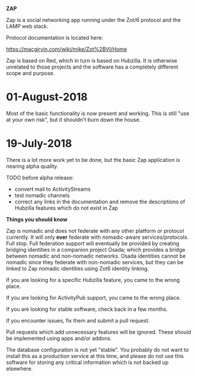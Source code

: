 **ZAP**

Zap is a social networking app running under the Zot/6 protocol and the LAMP web stack.

Protocol documentation is located here:

https://macgirvin.com/wiki/mike/Zot%2BVI/Home

Zap is based on Red, which in turn is based on Hubzilla. It is otherwise unrelated to those projects and the software has a completely different scope and purpose. 


01-August-2018
==============

Most of the basic functionality is now present and working. This is still "use at your own risk", but it shouldn't burn down the house. 


19-July-2018
============

There is a lot more work yet to be done, but the basic Zap application is nearing alpha quality.

TODO before alpha release:

* convert mail to ActivityStreams
* test nomadic channels
* correct any links in the documentation and remove the descriptions of Hubzilla features which do not exist in Zap






**Things you should know**

Zap is nomadic and does not federate with any other platform or protocol currently. It will only **ever** federate with nomadic-aware services/protocols. Full stop. Full federation support will eventually be provided by creating bridging identities in a companion project Osada; which provides a bridge between nomadic and non-nomadic networks. Osada identities cannot be nomadic since they federate with non-nomadic services, but they can be linked to Zap nomadic identities using Zot6 identity linking. 

If you are looking for a specific Hubzilla feature, you came to the wrong place.

If you are looking for ActivityPub support, you came to the wrong place. 

If you are looking for stable software, check back in a few months.

If you encounter issues, fix them and submit a pull request.

Pull requests which add unnecessary features will be ignored. These should be implemented using apps and/or addons.

The database configuration is not yet "stable". You probably do not want to install this as a production service at this time, and please do not use this software for storing any critical information which is not backed up elsewhere.   




  





